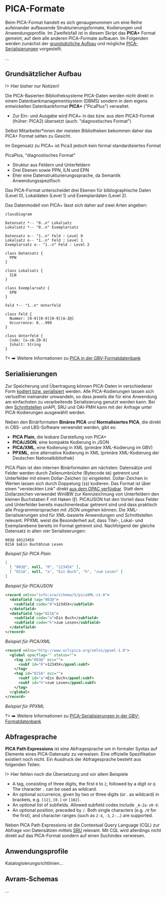 # PICA-Formate

Beim PICA-Format handelt es sich genaugenommen um eine Reihe aufeinander aufbauende Strukturierungsformate, Kodierungen und Anwendungsprofile. Im Zweifelsfall ist in diesem Skript das **PICA+** Format gemeint, auf dem alle anderen PICA-Formate aufbauen. Im Folgenden werden zunächst der [grundsätzliche Aufbau](#grundsätzlicher-aufbau) und mögliche [PICA-Serialisierungen](#serialisierungen) vorgestellt.

...


## Grundsätzlicher Aufbau

!> Hier bisher nur Notizen!

Die PICA-Basierten Bibliotheksysteme PICA-Daten werden nicht direkt in einem Datenbankmanagementsystem (DBMS) sondern in dem eigens entwickelten Datenbankformat **PICA+** ("PicaPlus") verwaltet.

* Zur Ein- und Ausgabe wird PICA+ in das bzw. aus dem PICA3-Format (früher: PICA2) übersetzt (auch: "diagnostisches Format")

Selbst Mitarbeiter*innen der meisten Bibliotheken bekommen daher das PICA+ Format selten zu Gesicht.

Im Gegensatz zu PICA+ ist Pica3 jedoch kein formal standardisiertes Format

PicaPlus, "diagnostisches Format"

* Struktur aus Feldern und Unterfeldern
* Drei Ebenen sowie PPN, ILN und EPN
* Eher eine Datenstrukturierungssprache, da Semantik Anwendungsspezifisch


Das PICA-Format unterscheidet drei Ebenen für bibliographische Daten (Level 0), Lokaldaten (Level 1) und Exemplardaten (Level 2).

Das Datenmodell von PICA+ lässt sich daher auf zwei Arten angeben:

~~~mermaid
classDiagram

Datensatz *-- "0..n" Lokalsatz
Lokalsatz *-- "0..n" Exemplarsatz

Datensatz o-- "1..n" Feld : Level 0
Lokalsatz o-- "1..n" Feld : Level 1
Exemplarsatz o-- "1..n" Feld : Level 2

class Datensatz {
  PPN
}

class Lokalsatz {
  ILN
}

class Exemplarsatz {
  EPN
}

Feld *-- "1..n" Unterfeld

class Feld {
  Nummer: [0-9][0-9][0-9][A-Z@]
  Occurrence: 0...999
}

class Unterfeld {
  Code: [a-zA-Z0-9]
  Inhalt: String
}
~~~

?> ⮕  Weitere Informationen zu [PICA in der GBV-Formatdatenbank](https://format.gbv.de/pica)

## Serialisierungen

Zur Speicherung und Übertragung können PICA-Daten in verschiedener Form [kodiert bzw. serialisiert](grundlagen?id=kodierungen) werden. Alle PICA-Kodierungen lassen sich verlustfrei ineinander umwandeln, so dass jeweils die für eine Anwendung am einfachsten zu verarbeitende Serialisierung genutzt werden kann. Bei den [Schnittstellen] unAPI, SRU und OAI-PMH kann mit der Anfrage unter PICA-Kodierungen ausgewählt werden.

[Schnittstellen]: schnittstellen

Neben den Binärformaten **Binäres PICA** und **Normalisiertes PICA**, die direkt in CBS- und LBS-Software verwendet werden, gibt es: 

* **PICA Plain**, die lesbare Darstellung von PICA+
* **PICA/JSON**, eine kompakte Kodierung in JSON
* **PICA/XML**, eine Kodierung in XML (primäre XML-Kodierung im GBV)
* **PPXML**, eine alternative Kodierung in XML (primäre XML-Kodierung der Deutschen Nationalbibliothek)

PICA Plain ist den internen Binärformaten am nächsten: Datensätze und Felder werden durch Zeilenumbrüche (Bytecode `0A`) getrennt und Unterfelder mit einem Dollar-Zeichen (`$`) eingeleitet. Dollar-Zeichen in Werten lassen sich durch Doppelung (`$$`) kodieren. Das Format ist über einen "versteckten Link" direkt [aus dem OPAC verfügbar](schnittstellen?id=OPAC). Statt dem Dollarzeichen verwendet WinIBW zur Kennzeichnung von Unterfeldern den kleinen Buchstaben F mit Haken (ƒ). PICA/JSON hat den Vorteil dass Felder und Unterfelder bereits maschinenlesbar getrennt sind und dass praktisch alle Programmiersprachen mit JSON umgehen können. Die XML-Serialisierungen sind für XML-basierte Anwendungen und Schnittstellen relevant. PPXML weist die Besonderheit auf, dass Titel-, Lokal- und Exemplarebene bereits im Format getrennt sind. Nachfolgend der gleiche Datensatz in allen vier Serialisierungen:

~~~pica
003@ $012345X
021A $aEin Buch$hzum Lesen
~~~

*Beispiel für PICA Plain*

~~~json
[
  [ "003@", null, "0", "12345X" ],
  [ "021A", null, "a", "Ein Buch", "h", "zum Lesen" ]
]
~~~

*Beispiel für PICA/JSON*

~~~xml
<record xmlns="info:srw/schema/5/picaXML-v1.0">
  <datafield tag="003@">
    <subfield code="0">12345X</subfield>
  </datafield>
  <datafield tag="021A">
    <subfield code="a">Ein Buch</subfield>
    <subfield code="h">zum Lesen</subfield>
  </datafield>
</record>
~~~

*Beispiel für PICA/XML*

~~~xml
<record xmlns="http://www.oclcpica.org/xmlns/ppxml-1.0">
  <global opacflag="" status="">
    <tag id="003@" occ="">
      <subf id="0">12345X</ppxml:subf>
    </tag>
    <tag id="021A" occ="">
      <subf id="a">Ein Buch</ppxml:subf>
      <subf id="h">zum Lesen</ppxml:subf>
    </tag>
  </global>
</record>
~~~

*Beispiel für PPXML*

?> ⮕  Weitere Informationen zu [PICA-Serialisierungen in der GBV-Formatdatenbank](https://format.gbv.de/pica)

## Abfragesprache

**PICA Path Expressions** ist eine Abfragesprache um in formaler Syntax auf Elemente eines PICA-Datensatz zu verweisen. Eine offizielle Spezifikation existiert noch nicht. Ein Ausdruck der Abfragesprache besteht aus folgenden Teilen:

!> Hier fehlen noch die Übersetzung und vor allem Beispiele

* A tag, consisting of three digits, the first `0` to `2`, followed by a digit or `@`. The character `.` can be used as wildcard.
* An optional occurrence, given by two or three digits (or . as wildcard) in brackets, e.g. `[12]`, `[0.]` or `[102]`.
* An optional list of subfields. Allowed subfield codes include `_A-Za-z0-9`.
* An optional position, preceded by `/`. Both single characters (e.g. `/0` for the first), and character ranges (such as `2-4`, `-3`, `2-`...) are supported.

Neben PICA Path Expressions ist die Contextual Query Language (CQL) zur Abfrage von Datensätzen mittels [SRU](schnittstellen?id=sru) relevant. Mit CQL wird allerdings nicht direkt auf das PICA-Format sondern auf einen Suchindex verwiesen.

## Anwendungsprofile

Katalogisierungsrichtlinien...

## Avram-Schemas

...

